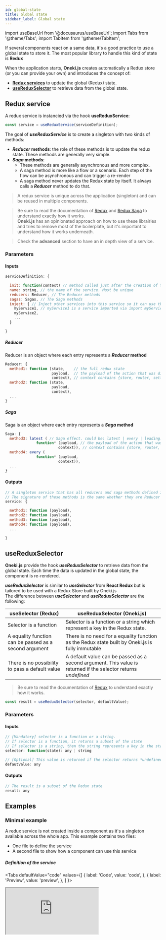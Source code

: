 ```yaml
---
id: global-state
title: Global state
sidebar_label: Global state
---
```

import useBaseUrl from '@docusaurus/useBaseUrl';
import Tabs from '@theme/Tabs';
import TabItem from '@theme/TabItem';

If several components react on a same data, it's a good practice to use a global state to store it. The most popular library to handle this kind of state is **Redux**

When the application starts, **Oneki.js** creates automatically a Redux store (or you can provide your own) and introduces the concept of:
- **[Redux services](./global-state)** to update the global (Redux) state.
- **[useReduxSelector](./use-redux-selector)** to retrieve data from the global state.

## Redux service
A redux service is instancied via the hook **useReduxService**:

```javascript
const service = useReduxService(serviceDefinition);
```
The goal of ***useReduxService*** is to create a singleton with two kinds of methods:
* ***Reducer* methods**: the role of these methods is to update the redux state. These methods are generally very simple.
* ***Saga* methods**: 
  * These methods are generally asynchronous and more complex. 
  * A saga method is more like a flow or a scenario. Each step of the flow can be asynchronous and can trigger a re-render
  * A saga method never updates the Redux state by itself. It always calls a ***Reducer*** method to do that.

> A redux service is unique across the application (singleton) and can be reused in multiple components.

> Be sure to read the documentation of [Redux](https://redux.js.org/) and [Redux Saga](https://redux-saga.js.org/) to understand exactly how it works.<br/>
**Oneki.js** has an opinionated approach on how to use these librairies and tries to remove most of the boilerplate, but it's important to understand how it works underneath.

> Check the **advanced** section to have an in depth view of a service.

### Parameters
#### Inputs
```javascript
serviceDefinition: {

  init: function(context) // method called just after the creation of the service.
  name: string, // the name of the service. Must be unique
  reducers: Reducer, // The Reducer methods
  sagas: Sagas, // The Saga methods
  inject: { // Inject other services into this service so it can use them.
    myService1, // myService1 is a service imported via import myService1 from '...'
    myService2,
    ...
  }

}
```
##### Reducer
Reducer is an object where each entry represents a ***Reducer* method**
```javascript
Reducer: {
  method1: function (state,    // the full redux state
                     payload,  // the payload of the action that was dispatched
                     context), // context contains {store, router, settings, i18n}
  method2: function (state, 
                     payload,
                     context),
  ...
}
```
##### Saga
Saga is an object where each entry represents a ***Saga* method**

```javascript
Saga: {
  method3: latest ( // Saga effect. could be: latest | every | leading. Indicate how to handle an action when another action of the same type is still in progress.
              function* (payload, // the payload of the action that was dispatched
                        context)), // context contains {store, router, settings, i18n}
  method4: every (
              function* (payload,
                        context)), 
  ...
}
```
#### Outputs
```javascript
// A singleton service that has all reducers and saga methods defined in the serviceDefinition
// The signature of these methods is the same whether they are Reducer or Saga.
service: {

  method1: function (payload),
  method2: function (payload),
  method3: function (payload),
  method4: function (payload),
  ...

}
```

## useReduxSelector
**Oneki.js** provide the hook ***useReduxSelector*** to retrieve data from the global state. Each time the data is updated in the global state, the component is re-rendered.

***useReduxSelector*** is similar to ***useSelector*** from **React Redux** but is tailored to be used with a Redux Store built by Oneki.js<br/>
The difference between ***useSelector*** and ***useReduxSelector*** are the following:

| useSelector (Redux)         |      useReduxSelector (Oneki.js)   |
| ------------- | ------------- |
| Selector is a function | Selector is a function or a string which represent a key in the Redux state. |
| A equality function can be passed as a second argument | There is no need for a equality function as the Redux state built by Oneki.js is fully immutable |
| There is no possibility to pass a default value | A default value can be passed as a second argument. This value is returned if the selector returns *undefined* |

> Be sure to read the documentation of [Redux](https://redux.js.org/) to understand exactly how it works.

```javascript
const result = useReduxSelector(selector, defaultValue);
```


### Parameters
#### Inputs
```javascript
// [Mandatory] selector is a function or a string.
// If selector is a function, it returns a subset of the state
// If selector is a string, then the string represents a key in the state
selector: function(state): any | string

// [Optional] This value is returned if the selector returns *undefined*
defautValue: any 
```
#### Outputs
```javascript
// The result is a subset of the Redux state
result: any
```

## Examples
### Minimal example
A redux service is not created inside a component as it's a singleton available across the whole app.
This example contains two files:
* One file to define the service
* A second file to show how a component can use this service

##### Definition of the service
<Tabs
  defaultValue="code"
  values={[
    { label: 'Code', value: 'code', },
    { label: 'Preview', value: 'preview', },
  ]
}>
<TabItem value="code">
  <iframe
    src="https://codesandbox.io/embed/use-redux-service-jtotk?fontsize=14&hidenavigation=1&module=%2Fsrc%2FNotificationService.js&theme=dark&view=editor"
    style={{width:'100%', height:'700px', border:0, bordeRadius: '4px', overflow:'hidden'}}
    title="onekijs-basic-app"
    allow="geolocation; microphone; camera; midi; vr; accelerometer; gyroscope; payment; ambient-light-sensor; encrypted-media; usb"
    sandbox="allow-modals allow-forms allow-popups allow-scripts allow-same-origin" />
</TabItem>
<TabItem value="preview">
  <iframe
    src="https://codesandbox.io/embed/use-redux-service-jtotk?fontsize=14&hidenavigation=1&module=%2Fsrc%2FNotificationService.js&theme=dark&view=preview"
    style={{width:'100%', height:'700px', border:0, bordeRadius: '4px', overflow:'hidden'}}
    title="onekijs-basic-app"
    allow="geolocation; microphone; camera; midi; vr; accelerometer; gyroscope; payment; ambient-light-sensor; encrypted-media; usb"
    sandbox="allow-modals allow-forms allow-popups allow-scripts allow-same-origin" />
</TabItem>
</Tabs>

##### Component that uses the service

<Tabs
  defaultValue="code"
  values={[
    { label: 'Code', value: 'code', },
    { label: 'Preview', value: 'preview', },
  ]
}>
<TabItem value="code">
  <iframe
    src="https://codesandbox.io/embed/use-redux-service-jtotk?fontsize=14&hidenavigation=1&module=%2Fsrc%2FExample.js&theme=dark&view=editor"
    style={{width:'100%', height:'800px', border:0, bordeRadius: '4px', overflow:'hidden'}}
    title="onekijs-basic-app"
    allow="geolocation; microphone; camera; midi; vr; accelerometer; gyroscope; payment; ambient-light-sensor; encrypted-media; usb"
    sandbox="allow-modals allow-forms allow-popups allow-scripts allow-same-origin" />
</TabItem>
<TabItem value="preview">
  <iframe
    src="https://codesandbox.io/embed/use-redux-service-jtotk?fontsize=14&hidenavigation=1&module=%2Fsrc%2FExample.js&theme=dark&view=preview"
    style={{width:'100%', height:'800px', border:0, bordeRadius: '4px', overflow:'hidden'}}
    title="onekijs-basic-app"
    allow="geolocation; microphone; camera; midi; vr; accelerometer; gyroscope; payment; ambient-light-sensor; encrypted-media; usb"
    sandbox="allow-modals allow-forms allow-popups allow-scripts allow-same-origin" />
</TabItem>
</Tabs>